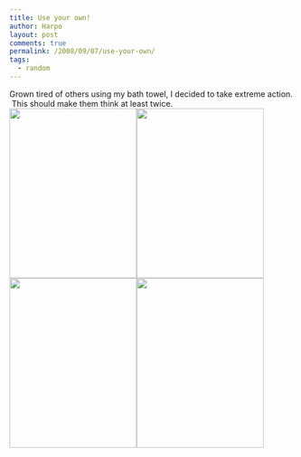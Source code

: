 ```yaml
---
title: Use your own!
author: Harpo
layout: post
comments: true
permalink: /2008/09/07/use-your-own/
tags:
  - random
---
```

Grown tired of others using my bath towel, I decided to take extreme action.  This should make them think at least twice.  
[<img class="alignnone size-full wp-image-364" src="http://www.harpojaeger.com/assets/media/wp-content/uploads/2008/09/p-640-480-4da8e6b4-4ae8-49dc-b459-98fd8eca9b52.jpeg" alt="" width="225" height="300" />][1][<img class="alignnone size-full wp-image-364" src="http://www.harpojaeger.com/assets/media/wp-content/uploads/2008/09/p-640-480-d8ba8327-b69e-4908-9202-43d21d528faf.jpeg" alt="" width="225" height="300" />][2][<img class="alignnone size-full wp-image-364" src="http://www.harpojaeger.com/assets/media/wp-content/uploads/2008/09/p-640-480-32252441-7eb9-4c78-83a9-295038f361d6.jpeg" alt="" width="225" height="300" />][3][<img class="alignnone size-full wp-image-364" src="http://www.harpojaeger.com/assets/media/wp-content/uploads/2008/09/p-640-480-fdb7774d-41b7-4651-a0b7-10c3ea281ff5.jpeg" alt="" width="225" height="300" />][4]

 [1]: http://www.harpojaeger.com/assets/media/wp-content/uploads/2008/09/p-640-480-4da8e6b4-4ae8-49dc-b459-98fd8eca9b52.jpeg
 [2]: http://www.harpojaeger.com/assets/media/wp-content/uploads/2008/09/p-640-480-d8ba8327-b69e-4908-9202-43d21d528faf.jpeg
 [3]: http://www.harpojaeger.com/assets/media/wp-content/uploads/2008/09/p-640-480-32252441-7eb9-4c78-83a9-295038f361d6.jpeg
 [4]: http://www.harpojaeger.com/assets/media/wp-content/uploads/2008/09/p-640-480-fdb7774d-41b7-4651-a0b7-10c3ea281ff5.jpeg